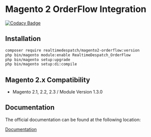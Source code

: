 <h1>Magento 2 OrderFlow Integration</h1>

[![Codacy Badge](https://api.codacy.com/project/badge/Grade/2d22302b19714517ab3bf868c17e737e)](https://www.codacy.com/manual/daniel-ness/magento2-orderflow?utm_source=github.com&amp;utm_medium=referral&amp;utm_content=realtimedespatch/magento2-orderflow&amp;utm_campaign=Badge_Grade)

## Installation

```bash
composer require realtimedespatch/magento2-orderflow:version
php bin/magento module:enable RealtimeDespatch_OrderFlow
php bin/magento setup:upgrade
php bin/magento setup:di:compile
```

## Magento 2.x Compatibility

- Magento 2.1, 2.2, 2.3  / Module Version 1.3.0

## Documentation

The official documentation can be found at the following location:

<a href="https://documentation.realtimedespatch.co.uk/html/Magento2IntegrationGuide/">Documentation</a>
